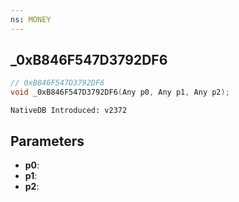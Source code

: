 ```yaml
---
ns: MONEY
---
```

## _0xB846F547D3792DF6

```c
// 0xB846F547D3792DF6
void _0xB846F547D3792DF6(Any p0, Any p1, Any p2);
```

```
NativeDB Introduced: v2372
```

## Parameters
* **p0**:
* **p1**:
* **p2**:
